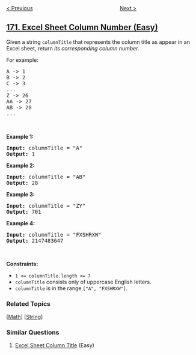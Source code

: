 <!--|This file generated by command(leetcode description); DO NOT EDIT.    |-->
<!--+----------------------------------------------------------------------+-->
<!--|@author    openset <openset.wang@gmail.com>                           |-->
<!--|@link      https://github.com/openset                                 |-->
<!--|@home      https://github.com/openset/leetcode                        |-->
<!--+----------------------------------------------------------------------+-->

[< Previous](../two-sum-iii-data-structure-design "Two Sum III - Data structure design")
　　　　　　　　　　　　　　　　
[Next >](../factorial-trailing-zeroes "Factorial Trailing Zeroes")

## [171. Excel Sheet Column Number (Easy)](https://leetcode.com/problems/excel-sheet-column-number "Excel表列序号")

<p>Given a string <code>columnTitle</code> that represents the column title as appear in an Excel sheet, return <em>its corresponding column number</em>.</p>

<p>For example:</p>

<pre>
A -&gt; 1
B -&gt; 2
C -&gt; 3
...
Z -&gt; 26
AA -&gt; 27
AB -&gt; 28 
...
</pre>

<p>&nbsp;</p>
<p><strong>Example 1:</strong></p>

<pre>
<strong>Input:</strong> columnTitle = &quot;A&quot;
<strong>Output:</strong> 1
</pre>

<p><strong>Example 2:</strong></p>

<pre>
<strong>Input:</strong> columnTitle = &quot;AB&quot;
<strong>Output:</strong> 28
</pre>

<p><strong>Example 3:</strong></p>

<pre>
<strong>Input:</strong> columnTitle = &quot;ZY&quot;
<strong>Output:</strong> 701
</pre>

<p><strong>Example 4:</strong></p>

<pre>
<strong>Input:</strong> columnTitle = &quot;FXSHRXW&quot;
<strong>Output:</strong> 2147483647
</pre>

<p>&nbsp;</p>
<p><strong>Constraints:</strong></p>

<ul>
	<li><code>1 &lt;= columnTitle.length &lt;= 7</code></li>
	<li><code>columnTitle</code> consists only of uppercase English letters.</li>
	<li><code>columnTitle</code> is in the range <code>[&quot;A&quot;, &quot;FXSHRXW&quot;]</code>.</li>
</ul>

### Related Topics
  [[Math](../../tag/math/README.md)]
  [[String](../../tag/string/README.md)]

### Similar Questions
  1. [Excel Sheet Column Title](../excel-sheet-column-title) (Easy)
